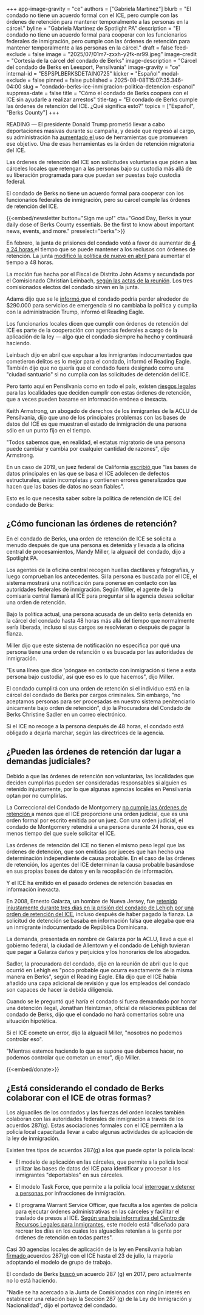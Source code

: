 +++
app-image-gravity = "ce"
authors = ["Gabriela Martínez"]
blurb = "El condado no tiene un acuerdo formal con el ICE, pero cumple con las órdenes de retención para mantener temporalmente a las personas en la cárcel."
byline = "Gabriela Martínez de Spotlight PA"
description = "El condado no tiene un acuerdo formal para cooperar con los funcionarios federales de inmigración, pero cumple con las órdenes de retención para mantener temporalmente a las personas en la cárcel."
draft = false
feed-exclude = false
image = "2025/07/01m7-zxxh-y2fk-nr99.jpeg"
image-credit = "Cortesía de la cárcel del condado de Berks"
image-description = "Cárcel del condado de Berks en Leesport, Pensilvania"
image-gravity = "ce"
internal-id = "ESPSPLBERKSDETAIN0725"
kicker = "Español"
modal-exclude = false
pinned = false
published = 2025-08-08T15:07:35.346-04:00
slug = "condado-berks-ice-inmigracion-politica-detencion-espanol"
suppress-date = false
title = "Cómo el condado de Berks coopera con el ICE sin ayudarle a realizar arrestos"
title-tag = "El condado de Berks cumple las órdenes de retención del ICE. ¿Qué significa esto?"
topics = ["Español", "Berks County"]
+++

READING — El presidente Donald Trump prometió llevar a cabo deportaciones masivas durante su campaña, y desde que regresó al cargo, su administración ha <a href="https://tracreports.org/reports/758/">aumentado el </a>uso de herramientas que promueven ese objetivo. Una de esas herramientas es la órden de retención migratoria del ICE.

Las órdenes de retención del ICE son solicitudes voluntarias que piden a las cárceles locales que retengan a las personas bajo su custodia más allá de su liberación programada para que puedan ser puestas bajo custodia federal.

El condado de Berks no tiene un acuerdo formal para cooperar con los funcionarios federales de inmigración, pero su cárcel cumple las órdenes de retención del ICE.

{{<embed/newsletter button="Sign me up!" cta="Good Day, Berks is your daily dose of Berks County essentials. Be the first to know about important news, events, and more." preselect="berks">}}

En febrero, la junta de prisiones del condado votó a favor de aumentar de <a href="https://www.readingeagle.com/2025/02/12/berks-prison-modifies-its-policy-on-ice-detainers/">4 a 24 horas </a>el tiempo que se puede mantener a los reclusos con órdenes de retención. La junta <a href="https://www.readingeagle.com/2025/04/09/berks-prison-once-again-revises-its-policy-on-ice-detainers/">modificó la política de nuevo en abril </a>para aumentar el tiempo a 48 horas.

La moción fue hecha por el Fiscal de Distrito John Adams y secundada por el Comisionado Christian Leinbach, <a href="https://www.berkspa.gov/getmedia/fa8181a8-7a1d-4ffe-b9a2-9831e93fb80a/Prison-Board-Minutes-2025-04.pdf">según las actas de la reunión</a>. Los tres comisionados electos del condado sirven en la junta.

Adams dijo que se le <a href="https://www.readingeagle.com/2025/04/09/berks-prison-once-again-revises-its-policy-on-ice-detainers/">informó </a>que el condado podría perder alrededor de $290.000 para servicios de emergencia si no cambiaba la política y cumplía con la administración Trump, informó el Reading Eagle.

Los funcionarios locales dicen que cumplir con órdenes de retención del ICE es parte de la cooperación con agencias federales a cargo de la aplicación de la ley — algo que el condado siempre ha hecho y continuará haciendo.

Leinbach dijo en abril que expulsar a los inmigrantes indocumentados que cometieron delitos es lo mejor para el condado, informó el Reading Eagle. También dijo que no quería que el condado fuera designado como una &#34;ciudad santuario&#34; si no cumplía con las solicitudes de detención del ICE.

Pero tanto aquí en Pensilvania como en todo el país, existen <a href="https://www.aclupa.org/news/why-pa-county-officials-should-think-twice-cooperating-ice/">riesgos legales </a>para las localidades que deciden cumplir con estas órdenes de retención, que a veces pueden basarse en información errónea o inexacta.

Keith Armstrong, un abogado de derechos de los inmigrantes de la ACLU de Pensilvania, dijo que uno de los principales problemas con las bases de datos del ICE es que muestran el estado de inmigración de una persona sólo en un punto fijo en el tiempo.

&#34;Todos sabemos que, en realidad, el estatus migratorio de una persona puede cambiar y cambia por cualquier cantidad de razones&#34;, dijo Armstrong.

En un caso de 2019, un juez federal de California <a href="https://www.courthousenews.com/wp-content/uploads/2019/09/Gonzalez.v.ICE_.detainer.final_.order_.9.27.pdf">escribió </a>que &#34;las bases de datos principales en las que se basa el ICE adolecen de defectos estructurales, están incompletas y contienen errores generalizados que hacen que las bases de datos no sean fiables&#34;.

Esto es lo que necesita saber sobre la política de retención de ICE del condado de Berks:

## ¿Cómo funcionan las órdenes de retención?

En el condado de Berks, una orden de retención de ICE se solicita a menudo después de que una persona es detenida y llevada a la oficina central de procesamientos, Mandy Miller, la alguacil del condado, dijo a Spotlight PA.

Los agentes de la oficina central recogen huellas dactilares y fotografías, y luego comprueban los antecedentes. Si la persona es buscada por el ICE, el sistema mostrará una notificación para ponerse en contacto con las autoridades federales de inmigración. Según Miller, el agente de la comisaría central llamará al ICE para preguntar si la agencia desea solicitar una orden de retención.

Bajo la política actual, una persona acusada de un delito sería detenida en la cárcel del condado hasta 48 horas más allá del tiempo que normalmente sería liberada, incluso si sus cargos se resolvieran o después de pagar la fianza.

Miller dijo que este sistema de notificación no especifica por qué una persona tiene una orden de retención o es buscada por las autoridades de inmigración.

&#34;Es una línea que dice &#39;póngase en contacto con inmigración si tiene a esta persona bajo custodia&#39;, así que eso es lo que hacemos&#34;, dijo Miller.

El condado cumplirá con una orden de retención si el individuo está en la cárcel del condado de Berks por cargos criminales. Sin embargo, &#34;no aceptamos personas para ser procesadas en nuestro sistema penitenciario únicamente bajo orden de retención&#34;, dijo la Procuradora del Condado de Berks Christine Sadler en un correo electrónico.

Si el ICE no recoge a la persona después de 48 horas, el condado está obligado a dejarla marchar, según las directrices de la agencia.

## ¿Pueden las órdenes de retención dar lugar a demandas judiciales?

Debido a que las órdenes de retención son voluntarias, las localidades que deciden cumplirlas pueden ser consideradas responsables si alguien es retenido injustamente, por lo que algunas agencias locales en Pensilvania optan por no cumplirlas.

La Correccional del Condado de Montgomery <a href="https://whyy.org/articles/ice-montgomery-county-correctional-facility/">no cumple las órdenes de retención </a>a menos que el ICE proporcione una orden judicial, que es una orden formal por escrito emitida por un juez. Con una orden judicial, el condado de Montgomery retendrá a una persona durante 24 horas, que es menos tiempo del que suele solicitar el ICE.

Las órdenes de retención del ICE no tienen el mismo peso legal que las órdenes de detención, que son emitidas por jueces que han hecho una determinación independiente de causa probable. En el caso de las órdenes de retención, los agentes del ICE determinan la causa probable basándose en sus propias bases de datos y en la recopilación de información.

Y el ICE ha emitido en el pasado órdenes de retención basadas en información inexacta.

En 2008, Ernesto Galarza, un hombre de Nueva Jersey, fue <a href="https://www.aclu.org/cases/galarza-v-szalczyk#:~:text=All%20the%20defendants%20have%20now,in%20damages%20and%20attorney&#39;s%20fees.">retenido injustamente durante tres días en la prisión del condado de Lehigh por una orden de retención del ICE</a>, incluso después de haber pagado la fianza. La solicitud de detención se basaba en información falsa que alegaba que era un inmigrante indocumentado de República Dominicana.

La demanda, presentada en nombre de Galarza por la ACLU, llevó a que el gobierno federal, la ciudad de Allentown y el condado de Lehigh tuvieran que pagar a Galarza daños y perjuicios y los honorarios de los abogados.

Sadler, la procuradora del condado, dijo en la reunión de abril que lo que ocurrió en Lehigh es &#34;poco probable que ocurra exactamente de la misma manera en Berks&#34;, según el Reading Eagle. Ella dijo que el ICE había añadido una capa adicional de revisión y que los empleados del condado son capaces de hacer la debida diligencia.

Cuando se le preguntó qué haría el condado si fuera demandado por honrar una detención ilegal, Jonathan Heintzman, oficial de relaciones públicas del condado de Berks, dijo que el condado no hará comentarios sobre una situación hipotética.

Si el ICE comete un error, dijo la alguacil Miller, &#34;nosotros no podemos controlar eso&#34;.

&#34;Mientras estemos haciendo lo que se supone que debemos hacer, no podemos controlar que cometan un error&#34;, dijo Miller.

{{<embed/donate>}}

## ¿Está considerando el condado de Berks colaborar con el ICE de otras formas?

Los alguaciles de los condados y las fuerzas del orden locales también colaboran con las autoridades federales de inmigración a través de los acuerdos 287(g). Estas asociaciones formales con el ICE permiten a la policía local capacitada llevar a cabo algunas actividades de aplicación de la ley de inmigración.

Existen tres tipos de acuerdos 287(g) a los que puede optar la policía local:

- El modelo de aplicación en las cárceles, que permite a la policía local utilizar las bases de datos del ICE para identificar y procesar a los inmigrantes &#34;deportables&#34; en sus cárceles.

- El modelo Task Force, que permite a la policía local <a href="https://stateline.org/2025/02/21/ice-lets-local-officials-stop-immigrants-on-the-streets-as-task-force-program-is-back/">interrogar y detener a personas </a>por infracciones de inmigración.

- El programa Warrant Service Officer, que faculta a los agentes de policía para ejecutar órdenes administrativas en las cárceles y facilitar el traslado de presos al ICE. <a href="https://www.ilrc.org/sites/default/files/resources/2019.05_ilrc_wso_programs-final2.pdf">Según una hoja informativa del Centro de Recursos Legales para Inmigrantes</a>, este modelo está &#34;diseñado para recrear los días en los cuales los alguaciles retenían a la gente por órdenes de retención en todas partes&#34;.

Casi 30 agencias locales de aplicación de la ley en Pensilvania habían <a href="https://www.ice.gov/identify-and-arrest/287g#:~:text=Service%20Officer%20Facts-,287(g)%20Participating%20Agencies,-As%20of%20July">firmado </a>acuerdos 287(g) con el ICE hasta el 23 de julio, la mayoría adoptando el modelo de grupo de trabajo.

El condado de Berks <a href="https://www.berkspa.gov/getmedia/d46d22ff-e952-4737-9277-5806bfe734ee/InForce-Spring-2017.pdf">buscó </a>un acuerdo 287 (g) en 2017, pero actualmente no lo está haciendo.

&#34;Nadie se ha acercado a la Junta de Comisionados con ningún interés en establecer una relación bajo la Sección 287 (g) de la Ley de Inmigración y Nacionalidad&#34;, dijo el portavoz del condado.

